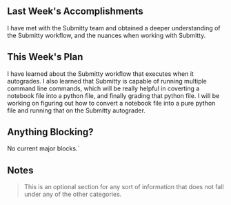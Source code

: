 ## Last Week's Accomplishments
 I have met with the Submitty team and obtained a deeper understanding of the Submitty workflow, and the nuances when working with Submitty. 
## This Week's Plan
 I have learned about the Submitty workflow that executes when it autogrades. I also learned that Submitty is capable of running multiple command line commands, which will be really helpful in coverting a notebook file into a python file, and finally grading that python file. I will be working on figuring out how to convert a notebook file into a pure python file and running that on the Submitty autograder.
## Anything Blocking?
 No current major blocks.`

## Notes

> This is an optional section for any sort of information that does not fall under any of the other categories.

